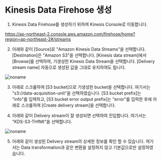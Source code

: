 # Kinesis Data Firehose 생성

1) Kinesis Data Firehose를 생성하기 위하여 Kinesis Console로 이동합니다. 

https://ap-northeast-2.console.aws.amazon.com/firehose/home?region=ap-northeast-2#/streams

2) 아래와 같이 [Source]로 "Amazon Kinesis Data Streams"을 선택합니다. [Destination]은 "Amazon S3"을 선택합니다. [Kinesis data stream]에서 [Browse]를 선택하여, 기생성한 Kinesis Data Stream을 선택합니다. [Delivery stream name] 자동으로 생성된 값을 그대로 유지하여도 됩니다. 

![noname](https://user-images.githubusercontent.com/52392004/165546019-224734f2-b17b-491e-a719-9cb796321156.png)

3) 아래로 스크롤하여 [S3 bucket]으로 기생성한 bucket을 선택합니다. 여기서는 "s3://data-acquisition-unit"을 선택하였습니다. [S3 bucket prefix]는 "info"를 입력하고, [S3 bucket error output prefix]는 "error"를 입력한 후에 아래로 스크롤하여 [Create delivery stream]을 선택합니다. 

4) 아래와 같이 Delivery stream이 잘 생성되면 선택하여 진입합니다. 여기서는 "KDS-S3-THfMt"을 선택합니다.

![noname](https://user-images.githubusercontent.com/52392004/165548251-017ed9d4-3fcf-4be3-9e17-a1e641e3d589.png)


5) 아래와 같이 생성된 Delivery stream의 상세한 정보를 확인 할 수 있습니다. 여기서는 Data transformation과 같은 변환을 설정하지 않고 기본값으로만 설정하였습니다. 



